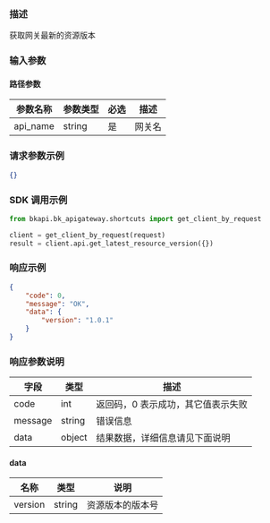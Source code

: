 ### 描述

获取网关最新的资源版本

### 输入参数

#### 路径参数

| 参数名称 | 参数类型 | 必选 | 描述   |
| -------- | -------- | ---- | ------ |
| api_name | string   | 是   | 网关名 |


### 请求参数示例

```json
{}
```

### SDK 调用示例

```python
from bkapi.bk_apigateway.shortcuts import get_client_by_request

client = get_client_by_request(request)
result = client.api.get_latest_resource_version({})
```


### 响应示例

```json
{
    "code": 0,
    "message": "OK",
    "data": {
        "version": "1.0.1"
    }
}
```

### 响应参数说明

| 字段    | 类型   | 描述                               |
| ------- | ------ | ---------------------------------- |
| code    | int    | 返回码，0 表示成功，其它值表示失败 |
| message | string | 错误信息                           |
| data    | object | 结果数据，详细信息请见下面说明     |

#### data

| 名称    | 类型   | 说明             |
| ------- | ------ | ---------------- |
| version | string | 资源版本的版本号 |